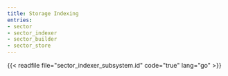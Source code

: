```yaml
---
title: Storage Indexing
entries:
- sector
- sector_indexer
- sector_builder
- sector_store
---
```


{{< readfile file="sector_indexer_subsystem.id" code="true" lang="go" >}}

